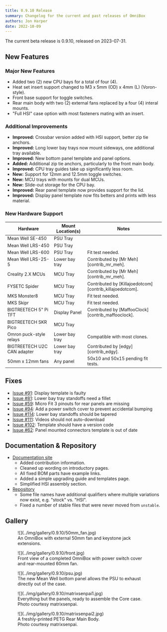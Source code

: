 ```yaml
---
title: 0.9.10 Release
summary: Changelog for the current and past releases of OmniBox
authors: Jon Harper
date: 2022-10-09
---
```


The current beta release is 0.9.10, released on 2023-07-31.

## New Features

### Major New Features

- Added two (2) new CPU bays for a total of four (4).
- Heat set insert support changed to M3 x 5mm (OD) x 4mm (L) (Voron-style).
- Front base support for toggle switches.
- Rear main body with two (2) external fans replaced by a four (4) interal mounts.
- "Full HSI" case option with most fasteners mating with an insert.

### Additional Improvements

- **Improved:** Crossbar version added with HSI support, better zip tie anchors.
- **Improved:** Long lower bay trays now mount sideways, one additional tray available.
- **Improved:** New bottom panel template and panel options.
- **Added:** Additional zip tie anchors, particularly to the front main body.
- **Improved:** CPU tray guides take up significantly less room.
- **New:** Support for 12mm and 12.5mm toggle switches.
- **New:** MCU trays with mounts for dual MCUs.
- **New:** Slide-out storage for the CPU bay.
- **Improved:** Rear panel template now provides support for the lid.
- **Improved:** Display panel template now fits betters and prints with less material.

### New Hardware Support

| Hardware                          | Mount Location(s) | Notes |
|-----------------------------------|-------------------|-------|
| Mean Well SE-450                  | PSU Tray          | |
| Mean Well LRS-450                 | PSU Tray          | |
| Mean Well LRS-600                 | PSU Tray          | Fit test needed. |
| Mean Well LRS-25-5                | Lower bay tray    | Contributed by [Mr Meh][contrib_mr_meh]. |
| Creality 2.X MCUs                 | MCU Tray          | Contributed by [Mr Meh][contrib_mr_meh]. |
| FYSETC Spider                     | MCU Tray          | Contributed by [Killajoedotcom][contrib_killajoedotcom]. |
| MKS Monster8                      | MCU Tray          | Fit test needed. |
| MKS Skipr                         | MCU Tray          | Fit test needed. |
| BIGTREETECH 5" Pi TFT             | Display Panel     | Contributed by [MaffooClock][contrib_maffooclock]. |
| BIGTREETECH SKR Pico              | MCU Tray          | |
| Omron puck-style relays           | Lower bay tray    | Compatible with most clones. |
| BIGTREETECH U2C CAN adapter       | Lower bay tray    | Contributed by [edgy][contrib_edgy]. |
| 50mm x 12mm fans                  | Any panel         | 50x10 and 50x15 pending fit tests. |

## Fixes

- [Issue #91][1]: Display template is faulty
- [Issue #81][2]: Lower bay tray standoffs need a fillet
- [Issue #59][3]: Micro Fit 3 pinouts for rear panels are missing
- [Issue #94][4]: Add a power switch cover to prevent accidental bumping
- [Issue #114][5]: Lower bay standoffs should be tapered
- [Issue #111][6]: Videos should not auto-download
- [Issue #102][7]: Template should have a version code
- [Issue #62][8]: Panel mounted connectors template is out of date

## Documentation & Repository

- [Documentation site](https://jon-harper.github.io/OmniBox)
    - Added contribution information.
    - Cleaned up wording on introductory pages.
    - All fixed BOM parts have example links.
    - Added a simple upgrading guide and templates page.
    - Simplified HSI assembly section.
- [Repository](https://github.com/jon-harper/OmniBox)
    - Some file names have additional qualifiers where multiple variations now exist, e.g. "stock" vs. "HSI".
    - Fixed a number of stable files that were never moved from `unstable`.
    
## Gallery

<figure markdown>
![](../img/gallery/0.9.10/50mm_fan.jpg)
<figcaption markdown>
An OmniBox with external 50mm fan and keystone jack extensions.
</figcaption>
</figure>

<figure markdown>
![](../img/gallery/0.9.10/front.jpg)
<figcaption markdown>
Front view of a completed OmniBox with power switch cover and rear-mounted 60mm fan.
</figcaption>
</figure>

<figure markdown>
![](../img/gallery/0.9.10/psu.jpg)
<figcaption markdown>
The new Mean Well bottom panel allows the PSU to exhaust directly out of the case.
</figcaption>
</figure>

<figure markdown>
![](../img/gallery/0.9.10/matrixsenpai1.jpg)
<figcaption markdown>
Everything but the panels, ready to assemble the Core case.<br>Photo courtesy matrixsenpai.
</figcaption>
</figure>

<figure markdown>
![](../img/gallery/0.9.10/matrixsenpai2.jpg)
<figcaption markdown>
A freshly-printed PETG Rear Main Body.<br>Photo courtesy matrixsenpai.
</figcaption>
</figure>

[1]: https://github.com/jon-harper/OmniBox/issues/91
[2]: https://github.com/jon-harper/OmniBox/issues/81
[3]: https://github.com/jon-harper/OmniBox/issues/59
[4]: https://github.com/jon-harper/OmniBox/issues/94
[5]: https://github.com/jon-harper/OmniBox/issues/114
[6]: https://github.com/jon-harper/OmniBox/issues/111
[7]: https://github.com/jon-harper/OmniBox/issues/102
[8]: https://github.com/jon-harper/OmniBox/issues/62